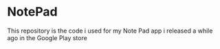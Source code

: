 # NotePad
This repository is the code i used for my Note Pad app i released a while ago in the Google Play store
